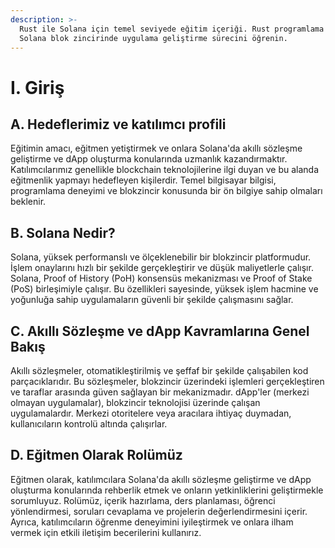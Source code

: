 ```yaml
---
description: >-
  Rust ile Solana için temel seviyede eğitim içeriği. Rust programlama diliyle
  Solana blok zincirinde uygulama geliştirme sürecini öğrenin.
---
```


# I. Giriş

## A. Hedeflerimiz ve katılımcı profili

Eğitimin amacı, eğitmen yetiştirmek ve onlara Solana'da akıllı sözleşme geliştirme ve dApp oluşturma konularında uzmanlık kazandırmaktır. Katılımcılarımız genellikle blockchain teknolojilerine ilgi duyan ve bu alanda eğitmenlik yapmayı hedefleyen kişilerdir. Temel bilgisayar bilgisi, programlama deneyimi ve blokzincir konusunda bir ön bilgiye sahip olmaları beklenir.

## B. Solana Nedir?

Solana, yüksek performanslı ve ölçeklenebilir bir blokzincir platformudur. İşlem onaylarını hızlı bir şekilde gerçekleştirir ve düşük maliyetlerle çalışır. Solana, Proof of History (PoH) konsensüs mekanizması ve Proof of Stake (PoS) birleşimiyle çalışır. Bu özellikleri sayesinde, yüksek işlem hacmine ve yoğunluğa sahip uygulamaların güvenli bir şekilde çalışmasını sağlar.

## C. Akıllı Sözleşme ve dApp Kavramlarına Genel Bakış

Akıllı sözleşmeler, otomatikleştirilmiş ve şeffaf bir şekilde çalışabilen kod parçacıklarıdır. Bu sözleşmeler, blokzincir üzerindeki işlemleri gerçekleştiren ve taraflar arasında güven sağlayan bir mekanizmadır. dApp'ler (merkezi olmayan uygulamalar), blokzincir teknolojisi üzerinde çalışan uygulamalardır. Merkezi otoritelere veya aracılara ihtiyaç duymadan, kullanıcıların kontrolü altında çalışırlar.

## D. Eğitmen Olarak Rolümüz

Eğitmen olarak, katılımcılara Solana'da akıllı sözleşme geliştirme ve dApp oluşturma konularında rehberlik etmek ve onların yetkinliklerini geliştirmekle sorumluyuz. Rolümüz, içerik hazırlama, ders planlaması, öğrenci yönlendirmesi, soruları cevaplama ve projelerin değerlendirmesini içerir. Ayrıca, katılımcıların öğrenme deneyimini iyileştirmek ve onlara ilham vermek için etkili iletişim becerilerini kullanırız.

